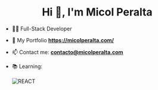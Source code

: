 <h1 align="center">Hi 👋, I'm Micol Peralta</h1>

- 👩‍💻 Full-Stack Developer

- 🚀 My Portfolio **https://micolperalta.com/**

- 📫 Contact me: **contacto@micolperalta.com**

- 📚 Learning: <br> <br>
![REACT](https://img.shields.io/badge/-REACT-2d79c7) 
<!-- ![ANGULAR](https://img.shields.io/badge/-ANGULAR-dd0031) ![TypeScript](https://img.shields.io/badge/-TypeScript-2d79c7) 
<!-- ![IONIC](https://img.shields.io/badge/-IONIC-4a8bff) -->


